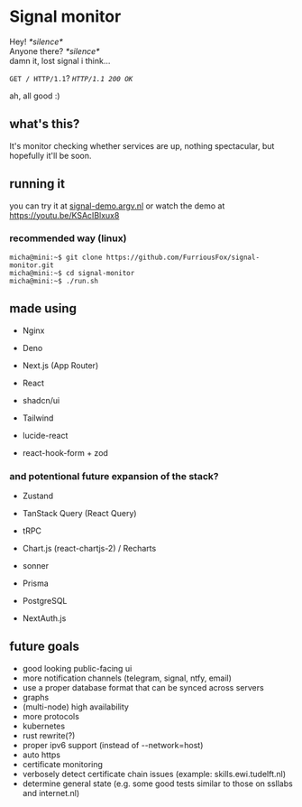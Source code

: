 # Signal monitor

Hey! *\*silence\**  
Anyone there? *\*silence\**  
damn it, lost signal i think...  

`GET / HTTP/1.1`? *`HTTP/1.1 200 OK`*  

ah, all good :\)

## what's this?

It's monitor checking whether services are up, nothing spectacular, but hopefully it'll be soon.

## running it

you can try it at [signal-demo.argv.nl](https://signal-demo.argv.nl/)
or watch the demo at <https://youtu.be/KSAcIBlxux8>

### recommended way (linux)

<!-- ```ShellSession
micha@mini:~$ docker pull signal_monitor
micha@mini:~$ docker volume create signal_monitor_data
micha@mini:~$ docker run -e PORT=8080 -dit --restart=always --network=host --name signal_monitor -v signal_monitor_data:/data signal_monitor
``` -->
```ShellSession
micha@mini:~$ git clone https://github.com/FurriousFox/signal-monitor.git
micha@mini:~$ cd signal-monitor
micha@mini:~$ ./run.sh
```

<!-- ### windows

Both `--network=host` and IPv6 are barely supported on Docker for Windows, this means there's no IPv6 support for Windows.  
Make sure to **not** use --network=host (as this causes issues with exposing ports)

```ShellSession
C:\Users\micha> docker pull signal_monitor
C:\Users\micha> docker volume create signal_monitor_data
C:\Users\micha> docker run -e PORT=8080 -dit --restart=always -p 8080:8080 --name signal_monitor -v signal_monitor_data:/data signal_monitor
``` -->

## made using

- Nginx
- Deno

- Next.js (App Router)
- React
- shadcn/ui
- Tailwind
- lucide-react
- react-hook-form + zod

### and potentional future expansion of the stack?

- Zustand
- TanStack Query (React Query)
- tRPC
- Chart.js (react-chartjs-2) / Recharts
- sonner

- Prisma
- PostgreSQL

- NextAuth.js

## future goals

- good looking public-facing ui
- more notification channels (telegram, signal, ntfy, email)
- use a proper database format that can be synced across servers
- graphs
- (multi-node) high availability
- more protocols
- kubernetes
- rust rewrite(?)
- proper ipv6 support (instead of --network=host)
- auto https
- certificate monitoring
- verbosely detect certificate chain issues (example: skills.ewi.tudelft.nl)
- determine general state (e.g. some good tests similar to those on ssllabs and internet.nl)

